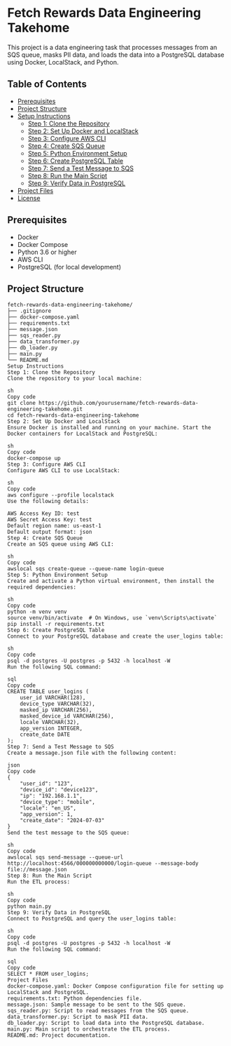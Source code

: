 # Fetch Rewards Data Engineering Takehome

This project is a data engineering task that processes messages from an SQS queue, masks PII data, and loads the data into a PostgreSQL database using Docker, LocalStack, and Python.

## Table of Contents

- [Prerequisites](#prerequisites)
- [Project Structure](#project-structure)
- [Setup Instructions](#setup-instructions)
  - [Step 1: Clone the Repository](#step-1-clone-the-repository)
  - [Step 2: Set Up Docker and LocalStack](#step-2-set-up-docker-and-localstack)
  - [Step 3: Configure AWS CLI](#step-3-configure-aws-cli)
  - [Step 4: Create SQS Queue](#step-4-create-sqs-queue)
  - [Step 5: Python Environment Setup](#step-5-python-environment-setup)
  - [Step 6: Create PostgreSQL Table](#step-6-create-postgresql-table)
  - [Step 7: Send a Test Message to SQS](#step-7-send-a-test-message-to-sqs)
  - [Step 8: Run the Main Script](#step-8-run-the-main-script)
  - [Step 9: Verify Data in PostgreSQL](#step-9-verify-data-in-postgresql)
- [Project Files](#project-files)
- [License](#license)

## Prerequisites

- Docker
- Docker Compose
- Python 3.6 or higher
- AWS CLI
- PostgreSQL (for local development)

## Project Structure

```plaintext
fetch-rewards-data-engineering-takehome/
├── .gitignore
├── docker-compose.yaml
├── requirements.txt
├── message.json
├── sqs_reader.py
├── data_transformer.py
├── db_loader.py
├── main.py
└── README.md
Setup Instructions
Step 1: Clone the Repository
Clone the repository to your local machine:

sh
Copy code
git clone https://github.com/yourusername/fetch-rewards-data-engineering-takehome.git
cd fetch-rewards-data-engineering-takehome
Step 2: Set Up Docker and LocalStack
Ensure Docker is installed and running on your machine. Start the Docker containers for LocalStack and PostgreSQL:

sh
Copy code
docker-compose up
Step 3: Configure AWS CLI
Configure AWS CLI to use LocalStack:

sh
Copy code
aws configure --profile localstack
Use the following details:

AWS Access Key ID: test
AWS Secret Access Key: test
Default region name: us-east-1
Default output format: json
Step 4: Create SQS Queue
Create an SQS queue using AWS CLI:

sh
Copy code
awslocal sqs create-queue --queue-name login-queue
Step 5: Python Environment Setup
Create and activate a Python virtual environment, then install the required dependencies:

sh
Copy code
python -m venv venv
source venv/bin/activate  # On Windows, use `venv\Scripts\activate`
pip install -r requirements.txt
Step 6: Create PostgreSQL Table
Connect to your PostgreSQL database and create the user_logins table:

sh
Copy code
psql -d postgres -U postgres -p 5432 -h localhost -W
Run the following SQL command:

sql
Copy code
CREATE TABLE user_logins (
    user_id VARCHAR(128),
    device_type VARCHAR(32),
    masked_ip VARCHAR(256),
    masked_device_id VARCHAR(256),
    locale VARCHAR(32),
    app_version INTEGER,
    create_date DATE
);
Step 7: Send a Test Message to SQS
Create a message.json file with the following content:

json
Copy code
{
    "user_id": "123",
    "device_id": "device123",
    "ip": "192.168.1.1",
    "device_type": "mobile",
    "locale": "en_US",
    "app_version": 1,
    "create_date": "2024-07-03"
}
Send the test message to the SQS queue:

sh
Copy code
awslocal sqs send-message --queue-url http://localhost:4566/000000000000/login-queue --message-body file://message.json
Step 8: Run the Main Script
Run the ETL process:

sh
Copy code
python main.py
Step 9: Verify Data in PostgreSQL
Connect to PostgreSQL and query the user_logins table:

sh
Copy code
psql -d postgres -U postgres -p 5432 -h localhost -W
Run the following SQL command:

sql
Copy code
SELECT * FROM user_logins;
Project Files
docker-compose.yaml: Docker Compose configuration file for setting up LocalStack and PostgreSQL.
requirements.txt: Python dependencies file.
message.json: Sample message to be sent to the SQS queue.
sqs_reader.py: Script to read messages from the SQS queue.
data_transformer.py: Script to mask PII data.
db_loader.py: Script to load data into the PostgreSQL database.
main.py: Main script to orchestrate the ETL process.
README.md: Project documentation.